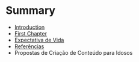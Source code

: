 # Summary

* [Introduction](README.md)
* [First Chapter](chapter1.md)
* [Expectativa de Vida](expectativa_de_vida.md)
* [Referências](referencias.md)
* Propostas de Criação de Conteúdo para Idosos

